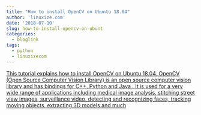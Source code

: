 ```yaml
---
title: "How to install OpenCV on Ubuntu 18.04"
author: 'linuxize.com'
date: '2018-07-10'
slug: how-to-install-opencv-on-ubunt
categories:
  - bloglink
tags:
  - python
  - linuxizecom
---
```


[This tutorial explains how to install OpenCV on Ubuntu 18.04. OpenCV (Open Source Computer Vision Library) is an open source computer vision library and has bindings for C++, Python and Java . It is used for a very wide range of applications including medical image analysis, stitching street view images, surveillance video, detecting and recognizing faces, tracking moving objects, extracting 3D models and much<i class="fas fa-external-link-alt"></i>](https://linuxize.com/post/how-to-install-opencv-on-ubuntu-18-04/)

